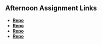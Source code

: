 ## Afternoon Assignment Links

* **[Repo](https://github.com/zacattak/Trivia-Time.git)**
* **[Repo](https://github.com/zacattak/winter24_gregslist_async.git)**
* **[Repo](https://github.com/zacattak/<ASSIGNMENT_REPO>)**
* **[Repo](https://github.com/zacattak/<ASSIGNMENT_REPO>)**
